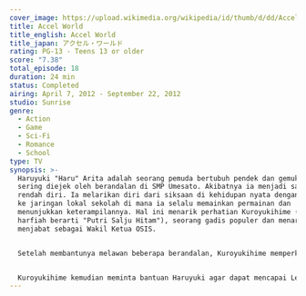 ```yaml
---
cover_image: https://upload.wikimedia.org/wikipedia/id/thumb/d/dd/Accel_World_cover.png/220px-Accel_World_cover.png
title: Accel World
title_english: Accel World
title_japan: アクセル・ワールド
rating: PG-13 - Teens 13 or older
score: "7.38"
total_episode: 18
duration: 24 min
status: Completed
airing: April 7, 2012 - September 22, 2012
studio: Sunrise
genre:
  - Action
  - Game
  - Sci-Fi
  - Romance
  - School
type: TV
synopsis: >-
  Haruyuki "Haru" Arita adalah seorang pemuda bertubuh pendek dan gemuk yang
  sering diejek oleh berandalan di SMP Umesato. Akibatnya ia menjadi sangat
  rendah diri. Ia melarikan diri dari siksaan di kehidupan nyata dengan *log in*
  ke jaringan lokal sekolah di mana ia selalu memainkan permainan dan
  menunjukkan keterampilannya. Hal ini menarik perhatian Kuroyukihime (secara
  harfiah berarti "Putri Salju Hitam"), seorang gadis populer dan menarik yang
  menjabat sebagai Wakil Ketua OSIS.


  Setelah membantunya melawan beberapa berandalan, Kuroyukihime memperkenalkan Haruyuki dengan Brain Burst, sebuah program rahasia yang mampu mempercepat proses kognitif manusia ke titik di mana waktu tampak berhenti. Haruyuki segera mengetahui bahwa Brain Burst adalah lebih dari sekadar program biasa, melainkan sebuah *Augmented Reality Massively Multiplayer Online* (ARMMO) di mana orang saling bertarung dalam duel sengit untuk mendapatkan Burst Point yang dapat digunakan untuk melakukan akselerasi di dunia nyata.


  Kuroyukihime kemudian meminta bantuan Haruyuki agar dapat mencapai Level 10 dalam Brain Burst dengan cara mengalahkan "Six Kings of Pure Colour" sehingga dapat bertemu pencipta Brain Burst dan mengetahui tujuan sebenarnya dari pembuatan program ini. Dengan setiap tantangan yang mereka hadapi di Accelerated World, Haru dan Kuroyukihime, di bawah alias mereka yaitu "Silver Crow" dan "Black Lotus", mengumpulkan sekutu tepercaya, menghadapi musuh berbahaya, dan ikatan mereka tumbuh kuat saat berusaha untuk mencapai tujuan akhir mereka: untuk mencapai level tertinggi dan bertemu dengan pencipta permainan.
---
```

